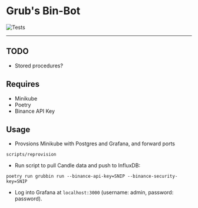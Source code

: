 # Grub's Bin-Bot
![Tests](https://github.com/rubberydub/grub-bin-bot/workflows/tests/badge.svg)

---

## TODO

- Stored procedures?

## Requires
- Minikube
- Poetry
- Binance API Key


## Usage

- Provsions Minikube with Postgres and Grafana, and forward ports
```
scripts/reprovision
```

- Run script to pull Candle data and push to InfluxDB:
```
poetry run grubbin run --binance-api-key=SNIP --binance-security-key=SNIP
```

- Log into Grafana at `localhost:3000` (username: admin, password: password).
